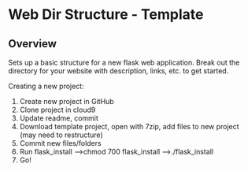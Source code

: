 # Web Dir Structure - Template

## Overview

Sets up a basic structure for a new flask web application. Break out the directory for your website with description, links, etc. to get started.

Creating a new project:
1) Create new project in GitHub
2) Clone project in cloud9
3) Update readme, commit
4) Download template project, open with 7zip, add files to new project (may need to restructure)
5) Commit new files/folders
6) Run flask_install
    -->chmod 700 flask_install
    -->./flask_install
7) Go!
